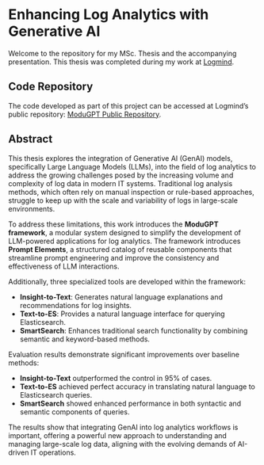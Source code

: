 # Enhancing Log Analytics with Generative AI

Welcome to the repository for my MSc. Thesis and the accompanying presentation. This thesis was completed during my work at [Logmind](https://logmind.com/).

## Code Repository

The code developed as part of this project can be accessed at Logmind’s public repository: [ModuGPT Public Repository](https://bitbucket.org/ketjuni2/modugpt_public/src/main/).

## Abstract

This thesis explores the integration of Generative AI (GenAI) models, specifically Large Language Models (LLMs), into the field of log analytics to address the growing challenges posed by the increasing volume and complexity of log data in modern IT systems. Traditional log analysis methods, which often rely on manual inspection or rule-based approaches, struggle to keep up with the scale and variability of logs in large-scale environments.

To address these limitations, this work introduces the **ModuGPT framework**, a modular system designed to simplify the development of LLM-powered applications for log analytics. The framework introduces **Prompt Elements**, a structured catalog of reusable components that streamline prompt engineering and improve the consistency and effectiveness of LLM interactions.

Additionally, three specialized tools are developed within the framework:
- **Insight-to-Text**: Generates natural language explanations and recommendations for log insights.
- **Text-to-ES**: Provides a natural language interface for querying Elasticsearch.
- **SmartSearch**: Enhances traditional search functionality by combining semantic and keyword-based methods.

Evaluation results demonstrate significant improvements over baseline methods:
- **Insight-to-Text** outperformed the control in 95% of cases.
- **Text-to-ES** achieved perfect accuracy in translating natural language to Elasticsearch queries.
- **SmartSearch** showed enhanced performance in both syntactic and semantic components of queries.

The results show that integrating GenAI into log analytics workflows is important, offering a powerful new approach to understanding and managing large-scale log data, aligning with the evolving demands of AI-driven IT operations.
